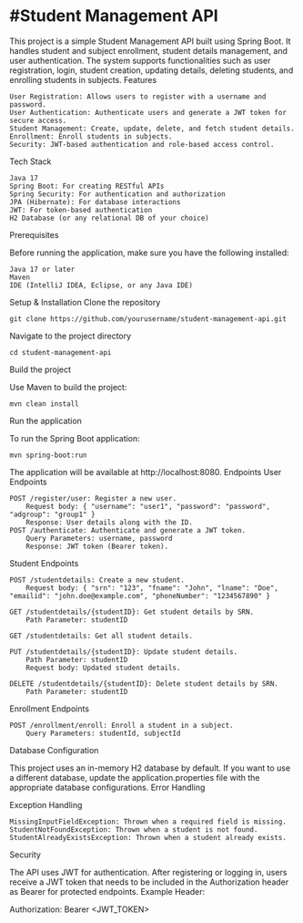 <h1>#Student Management API</h1>

This project is a simple Student Management API built using Spring Boot. It handles student and subject enrollment, student details management, and user authentication. The system supports functionalities such as user registration, login, student creation, updating details, deleting students, and enrolling students in subjects.
Features

    User Registration: Allows users to register with a username and password.
    User Authentication: Authenticate users and generate a JWT token for secure access.
    Student Management: Create, update, delete, and fetch student details.
    Enrollment: Enroll students in subjects.
    Security: JWT-based authentication and role-based access control.

Tech Stack

    Java 17
    Spring Boot: For creating RESTful APIs
    Spring Security: For authentication and authorization
    JPA (Hibernate): For database interactions
    JWT: For token-based authentication
    H2 Database (or any relational DB of your choice)

Prerequisites

Before running the application, make sure you have the following installed:

    Java 17 or later
    Maven
    IDE (IntelliJ IDEA, Eclipse, or any Java IDE)

Setup & Installation
Clone the repository

`git clone https://github.com/yourusername/student-management-api.git`

Navigate to the project directory

`cd student-management-api`

Build the project

Use Maven to build the project:

`mvn clean install`

Run the application

To run the Spring Boot application:

`mvn spring-boot:run`

The application will be available at http://localhost:8080.
Endpoints
User Endpoints

    POST /register/user: Register a new user.
        Request body: { "username": "user1", "password": "password", "adgroup": "group1" }
        Response: User details along with the ID.
    POST /authenticate: Authenticate and generate a JWT token.
        Query Parameters: username, password
        Response: JWT token (Bearer token).

Student Endpoints

    POST /studentdetails: Create a new student.
        Request body: { "srn": "123", "fname": "John", "lname": "Doe", "emailid": "john.doe@example.com", "phoneNumber": "1234567890" }

    GET /studentdetails/{studentID}: Get student details by SRN.
        Path Parameter: studentID

    GET /studentdetails: Get all student details.

    PUT /studentdetails/{studentID}: Update student details.
        Path Parameter: studentID
        Request body: Updated student details.

    DELETE /studentdetails/{studentID}: Delete student details by SRN.
        Path Parameter: studentID

Enrollment Endpoints

    POST /enrollment/enroll: Enroll a student in a subject.
        Query Parameters: studentId, subjectId

Database Configuration

This project uses an in-memory H2 database by default. If you want to use a different database, update the application.properties file with the appropriate database configurations.
Error Handling

Exception Handling

    MissingInputFieldException: Thrown when a required field is missing.
    StudentNotFoundException: Thrown when a student is not found.
    StudentAlreadyExistsException: Thrown when a student already exists.

Security

The API uses JWT for authentication. After registering or logging in, users receive a JWT token that needs to be included in the Authorization header as Bearer <token> for protected endpoints.
Example Header:

Authorization: Bearer <JWT_TOKEN>
